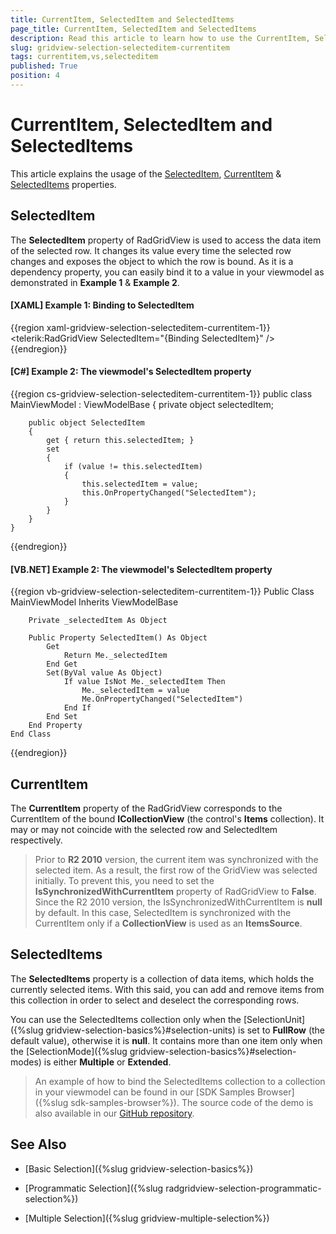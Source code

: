 ```yaml
---
title: CurrentItem, SelectedItem and SelectedItems
page_title: CurrentItem, SelectedItem and SelectedItems
description: Read this article to learn how to use the CurrentItem, SelectedItem and SelectedItems properties of RadGridView - Telerik's {{ site.framework_name }} DataGrid. 
slug: gridview-selection-selecteditem-currentitem
tags: currentitem,vs,selecteditem
published: True
position: 4
---
```


# CurrentItem, SelectedItem and SelectedItems

This article explains the usage of the [SelectedItem](#selecteditem), [CurrentItem](#currentitem) & [SelectedItems](#selecteditems) properties.

## SelectedItem

The **SelectedItem** property of RadGridView is used to access the data item of the selected row. It changes its value every time the selected row changes and exposes the object to which the row is bound. As it is a dependency property, you can easily bind it to a value in your viewmodel as demonstrated in **Example 1** & **Example 2**.

#### __[XAML] Example 1: Binding to SelectedItem__

{{region xaml-gridview-selection-selecteditem-currentitem-1}}
	<telerik:RadGridView SelectedItem="{Binding SelectedItem}" />
{{endregion}}

#### __[C#] Example 2: The viewmodel's SelectedItem property__

{{region cs-gridview-selection-selecteditem-currentitem-1}}
	public class MainViewModel : ViewModelBase
	{
		private object selectedItem;

		public object SelectedItem
		{
			get { return this.selectedItem; }
			set
			{
				if (value != this.selectedItem)
				{
					this.selectedItem = value;
					this.OnPropertyChanged("SelectedItem");
				}
			}
		}
	}
{{endregion}}

#### __[VB.NET] Example 2: The viewmodel's SelectedItem property__

{{region vb-gridview-selection-selecteditem-currentitem-1}}
	Public Class MainViewModel
	Inherits ViewModelBase

		Private _selectedItem As Object

		Public Property SelectedItem() As Object
			Get
				Return Me._selectedItem
			End Get
			Set(ByVal value As Object)
				If value IsNot Me._selectedItem Then
					Me._selectedItem = value
					Me.OnPropertyChanged("SelectedItem")
				End If
			End Set
		End Property
	End Class
{{endregion}}

## CurrentItem

The **CurrentItem** property of the RadGridView corresponds to the CurrentItem of the bound **ICollectionView** (the control's **Items** collection). It may or may not coincide with the selected row and SelectedItem respectively.

>Prior to **R2 2010** version, the current item was synchronized with the selected item. As a result, the first row of the GridView was selected initially. To prevent this, you need to set the __IsSynchronizedWithCurrentItem__ property of RadGridView to **False**. Since the R2 2010 version, the IsSynchronizedWithCurrentItem is **null** by default. In this case, SelectedItem is synchronized with the CurrentItem only if a **CollectionView** is used as an **ItemsSource**.

## SelectedItems

The __SelectedItems__ property is a collection of data items, which holds the currently selected items. With this said, you can add and remove items from this collection in order to select and deselect the corresponding rows. 

You can use the SelectedItems collection only when the [SelectionUnit]({%slug gridview-selection-basics%}#selection-units) is set to **FullRow** (the default value), otherwise it is **null**. It contains more than one item only when the [SelectionMode]({%slug gridview-selection-basics%}#selection-modes) is either **Multiple** or **Extended**.

>An example of how to bind the SelectedItems collection to a collection in your viewmodel can be found in our [SDK Samples Browser]({%slug sdk-samples-browser%}). The source code of the demo is also available in our [GitHub repository](https://github.com/telerik/xaml-sdk/tree/master/GridView/BindingSelectedItemsFromViewModel).

## See Also

 * [Basic Selection]({%slug gridview-selection-basics%})

 * [Programmatic Selection]({%slug radgridview-selection-programmatic-selection%})

 * [Multiple Selection]({%slug gridview-multiple-selection%})
